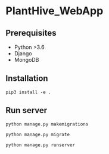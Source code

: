 # PlantHive_WebApp

## Prerequisites

- Python >3.6
- Django
- MongoDB

## Installation

```
pip3 install -e .
```

## Run server

```
python manage.py makemigrations

python manage.py migrate

python manage.py runserver
```
